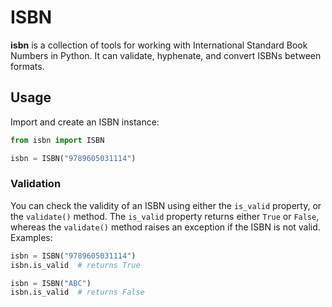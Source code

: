 # ISBN #

**isbn** is a collection of tools for working with International Standard Book Numbers in Python. It can validate,
hyphenate, and convert ISBNs between formats.

## Usage ##

Import and create an ISBN instance:

```python
from isbn import ISBN

isbn = ISBN("9789605031114")
```

### Validation ###

You can check the validity of an ISBN using either the `is_valid` property, or the `validate()` method. The `is_valid`
property returns either `True` or `False`, whereas the `validate()` method raises an exception if the ISBN is not valid.
Examples:

```python
isbn = ISBN("9789605031114")
isbn.is_valid  # returns True

isbn = ISBN("ABC")
isbn.is_valid  # returns False
```

